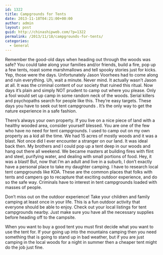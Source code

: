 ```yaml
---
id: 1322
title: Campgrounds for Tents
date: 2013-11-18T04:21:00+00:00
author: admin
layout: post
guid: http://chinashipweb.com/?p=1322
permalink: /2013/11/18/campgrounds-for-tents/
categories:
  - General
---
```

Remember the good-old days when heading out through the woods was safe? You could take along your families and/or friends, build a fire, pop up a few tents, roast some marshmallows and tell spooky stories just for kicks. Yep, those were the days. Unfortunately Jason Voorhees had to come along and ruin everything. Uh, wait a minute. Never mind. It actually wasn&#8217;t Jason at all. It was the criminal content of our society that ruined this ritual. Now days it&#8217;s plain and simply NOT prudent to camp out where you please. Only a fool would set up camp in some random neck of the woods. Serial killers and psychopaths search for people like this. They&#8217;re easy targets. These days you have to seek out tent campgrounds . It&#8217;s the only way to get the nature experience in a safe fashion.

There&#8217;s always your own property. If you live on a nice piece of land with a healthy wooded area, consider yourself blessed. You are one of the few who have no need for tent campgrounds. I used to camp out on my own property as a kid all the time. We had 15 acres of mostly woods and it was a blast. Not once did I ever encounter a stranger on our land. It was ideal back then. My brothers and I could pop up a tent deep in our woods and hang out there all weekend. We became masters at building fires with flint and steel, purifying water, and dealing with small portions of food. Hey, it was a blast! But, now that I&#8217;m an adult and live in a suburb, I don&#8217;t exactly have a personal place to take my daughter camping. I have to research local tent campgrounds like KOA. These are the common places that folks with tents and campers go to recapture that exciting outdoor experience, and do so the safe way. Criminals have to interest in tent campgrounds loaded with masses of people.

Don&#8217;t miss out on the outdoor experience! Take your children and family camping at least once in your life. This is a fun outdoor activity that everyone should be able to enjoy. Check out your local listings for tent campgrounds nearby. Just make sure you have all the necessary supplies before heading off to the campsite.

When you want to buy a good tent you must first decide what you want to use the tent for. If your going up into the mountains camping then you need something that is going to stand up in bad weather, but if you are just camping in the local woods for a night in summer then a cheaper tent might do the job just fine.